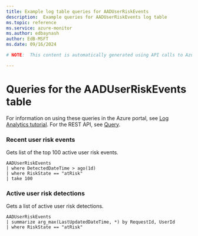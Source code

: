 ```yaml
---
title: Example log table queries for AADUserRiskEvents
description:  Example queries for AADUserRiskEvents log table
ms.topic: reference
ms.service: azure-monitor
ms.author: edbaynash
author: EdB-MSFT
ms.date: 09/16/2024

# NOTE:  This content is automatically generated using API calls to Azure. Any edits made on these files will be overwritten in the next run of the script. 

---
```


# Queries for the AADUserRiskEvents table

For information on using these queries in the Azure portal, see [Log Analytics tutorial](/azure/azure-monitor/logs/log-analytics-tutorial). For the REST API, see [Query](/rest/api/loganalytics/query).


### Recent user risk events  


Gets list of the top 100 active user risk events.  

```query
AADUserRiskEvents
| where DetectedDateTime > ago(1d)
| where RiskState == "atRisk"
| take 100
```



### Active user risk detections  


Gets a list of active user risk detections.  

```query
AADUserRiskEvents
| summarize arg_max(LastUpdatedDateTime, *) by RequestId, UserId
| where RiskState == "atRisk"
```

